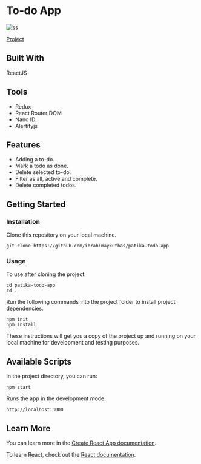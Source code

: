 # To-do App

![ss](https://user-images.githubusercontent.com/80921107/134781487-ecb82676-9f11-40ab-bd29-cf145ce3bf4d.png)

[Project](https://todo-app-patika.web.app/)

## Built With

ReactJS

## Tools

- Redux
- React Router DOM
- Nano ID
- Alertifyjs

## Features

- Adding a to-do.
- Mark a todo as done.
- Delete selected to-do.
- Filter as all, active and complete.
- Delete completed todos.

## Getting Started

### Installation

Clone this repository on your local machine.

```
git clone https://github.com/ibrahimaykutbas/patika-todo-app
```

### Usage

To use after cloning the project:

```
cd patika-todo-app
cd .
```

Run the following commands into the project folder to install project dependencies.

```
npm init
npm install
```

These instructions will get you a copy of the project up and running on your local machine for development and testing purposes.

## Available Scripts

In the project directory, you can run:

```
npm start
```

Runs the app in the development mode.

```
http://localhost:3000
```

## Learn More
You can learn more in the [Create React App documentation](https://create-react-app.dev/docs/getting-started/).

To learn React, check out the [React documentation](https://reactjs.org/).
